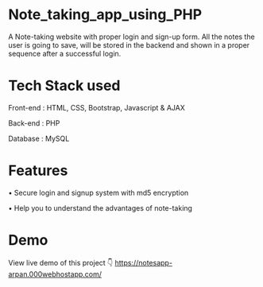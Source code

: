 # Note_taking_app_using_PHP

A Note-taking website with proper login and sign-up form. All the notes the user is going to save, will be stored in the backend and shown in a proper sequence after a successful login.

# Tech Stack used
Front-end : HTML, CSS, Bootstrap, Javascript & AJAX

Back-end : PHP

Database : MySQL

# Features
• Secure login and signup system with md5 encryption

• Help you to understand the advantages of note-taking

# Demo
View live demo of this project 👇
https://notesapp-arpan.000webhostapp.com/
